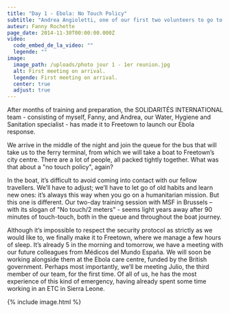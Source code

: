 ```yaml
---
title: "Day 1 - Ebola: No Touch Policy"
subtitle: "Andrea Angioletti, one of our first two volunteers to go to Sierra Leone, is back in France..."
auteur: Fanny Rochette
page_date: 2014-11-30T00:00:00.000Z
video:
  code_embed_de_la_video: ""
  legende: ""
image:
  image_path: /uploads/photo jour 1 - 1er reunion.jpg
  alt: First meeting on arrival.
  legende: First meeting on arrival.
  center: true
  adjust: true
---
```

After months of training and preparation, the SOLIDARIT&Eacute;S INTERNATIONAL team - consisting of myself, Fanny, and Andrea, our Water, Hygiene and Sanitation specialist - has made it to Freetown to launch our Ebola response.

We arrive in the middle of the night and join the queue for the bus that will take us to the ferry terminal, from which we will take a boat to Freetown’s city centre. There are a lot of people, all packed tightly together. What was that about a "no touch policy", again?

In the boat, it’s difficult to avoid coming into contact with our fellow travellers. We’ll have to adjust; we’ll have to let go of old habits and learn new ones: it’s always this way when you go on a humanitarian mission. But this one is different. Our two-day training session with MSF in Brussels – with its slogan of "No touch/2 meters" - seems light years away after 90 minutes of touch-touch, both in the queue and throughout the boat journey.

Although it’s impossible to respect the security protocol as strictly as we would like to, we finally make it to Freetown, where we manage a few hours of sleep. It’s already 5 in the morning and tomorrow, we have a meeting with our future colleagues from M&eacute;dicos del Mundo Espa&ntilde;a. We will soon be working alongside them at the Ebola care centre, funded by the British government. Perhaps most importantly, we’ll be meeting Julio, the third member of our team, for the first time. Of all of us, he has the most experience of this kind of emergency, having already spent some time working in an ETC in Sierra Leone.

{% include image.html %}